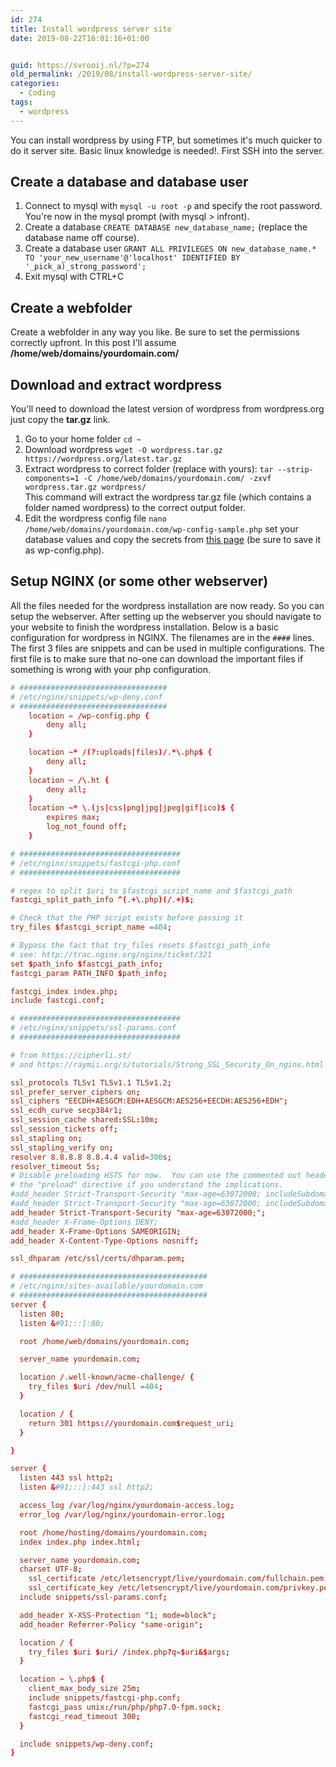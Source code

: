 ```yaml
---
id: 274
title: Install wordpress server site
date: 2019-08-22T16:01:16+01:00


guid: https://svrooij.nl/?p=274
old_permalink: /2019/08/install-wordpress-server-site/
categories:
  - Coding
tags:
  - wordpress
---
```

You can install wordpress by using FTP, but sometimes it's much quicker to do it server site. Basic linux knowledge is needed!. First SSH into the server.

<!--more-->

## Create a database and database user

1. Connect to mysql with `mysql -u root -p` and specify the root password. You're now in the mysql prompt (with mysql > infront).  
2. Create a database `CREATE DATABASE new_database_name;` (replace the database name off course).  
3. Create a database user `GRANT ALL PRIVILEGES ON new_database_name.* TO 'your_new_username'@'localhost' IDENTIFIED BY '_pick_a)_strong_password';`  
4. Exit mysql with CTRL+C

## Create a webfolder

Create a webfolder in any way you like. Be sure to set the permissions correctly upfront. In this post I'll assume **/home/web/domains/yourdomain.com/**

## Download and extract wordpress

You'll need to download the latest version of wordpress from wordpress.org just copy the **tar.gz** link.  
1. Go to your home folder `cd ~`  
2. Download wordpress `wget -O wordpress.tar.gz https://wordpress.org/latest.tar.gz`  
3. Extract wordpress to correct folder (replace with yours): `tar --strip-components=1 -C /home/web/domains/yourdomain.com/ -zxvf wordpress.tar.gz wordpress/`  
   This command will extract the wordpress tar.gz file (which contains a folder named wordpress) to the correct output folder.  
4. Edit the wordpress config file `nano /home/web/domains/yourdomain.com/wp-config-sample.php` set your database values and copy the secrets from [this page](https://api.wordpress.org/secret-key/1.1/salt/) (be sure to save it as wp-config.php).

## Setup NGINX (or some other webserver)

All the files needed for the wordpress installation are now ready. So you can setup the webserver. After setting up the webserver you should navigate to your website to finish the wordpress installation. Below is a basic configuration for wordpress in NGINX. The filenames are in the `####` lines. The first 3 files are snippets and can be used in multiple configurations. The first file is to make sure that no-one can download the important files if something is wrong with your php configuration.

```conf
# #################################
# /etc/nginx/snippets/wp-deny.conf
# #################################
    location = /wp-config.php {
        deny all;
    }

    location ~* /(?:uploads|files)/.*\.php$ {
        deny all;
    }
    location ~ /\.ht {
        deny all;
    }
    location ~* \.(js|css|png|jpg|jpeg|gif|ico)$ {
        expires max;
        log_not_found off;
    }

# ####################################
# /etc/nginx/snippets/fastcgi-php.conf
# ####################################

# regex to split $uri to $fastcgi_script_name and $fastcgi_path
fastcgi_split_path_info ^(.+\.php)(/.+)$;

# Check that the PHP script exists before passing it
try_files $fastcgi_script_name =404;

# Bypass the fact that try_files resets $fastcgi_path_info
# see: http://trac.nginx.org/nginx/ticket/321
set $path_info $fastcgi_path_info;
fastcgi_param PATH_INFO $path_info;

fastcgi_index index.php;
include fastcgi.conf;

# ####################################
# /etc/nginx/snippets/ssl-params.conf
# ####################################

# from https://cipherli.st/
# and https://raymii.org/s/tutorials/Strong_SSL_Security_On_nginx.html

ssl_protocols TLSv1 TLSv1.1 TLSv1.2;
ssl_prefer_server_ciphers on;
ssl_ciphers "EECDH+AESGCM:EDH+AESGCM:AES256+EECDH:AES256+EDH";
ssl_ecdh_curve secp384r1;
ssl_session_cache shared:SSL:10m;
ssl_session_tickets off;
ssl_stapling on;
ssl_stapling_verify on;
resolver 8.8.8.8 8.8.4.4 valid=300s;
resolver_timeout 5s;
# Disable preloading HSTS for now.  You can use the commented out header line that includes
# the "preload" directive if you understand the implications.
#add_header Strict-Transport-Security "max-age=63072000; includeSubdomains; preload";
#add_header Strict-Transport-Security "max-age=63072000; includeSubdomains";
add_header Strict-Transport-Security "max-age=63072000;";
#add_header X-Frame-Options DENY;
add_header X-Frame-Options SAMEORIGIN;
add_header X-Content-Type-Options nosniff;

ssl_dhparam /etc/ssl/certs/dhparam.pem;

# ##########################################
# /etc/nginx/sites-available/yourdomain.com
# ##########################################
server {
  listen 80;
  listen &#91;::]:80;

  root /home/web/domains/yourdomain.com;

  server_name yourdomain.com;

  location /.well-known/acme-challenge/ {
    try_files $uri /dev/null =404;
  }

  location / {
    return 301 https://yourdomain.com$request_uri;
  }

}

server {
  listen 443 ssl http2;
  listen &#91;::]:443 ssl http2;

  access_log /var/log/nginx/yourdomain-access.log;
  error_log /var/log/nginx/yourdomain-error.log;

  root /home/hosting/domains/yourdomain.com;
  index index.php index.html;

  server_name yourdomain.com;
  charset UTF-8;
    ssl_certificate /etc/letsencrypt/live/yourdomain.com/fullchain.pem; # managed by Certbot
    ssl_certificate_key /etc/letsencrypt/live/yourdomain.com/privkey.pem; # managed by Certbot
  include snippets/ssl-params.conf;

  add_header X-XSS-Protection "1; mode=block";
  add_header Referrer-Policy "same-origin";

  location / {
    try_files $uri $uri/ /index.php?q=$uri&$args;
  }

  location ~ \.php$ {
    client_max_body_size 25m;
    include snippets/fastcgi-php.conf;
    fastcgi_pass unix:/run/php/php7.0-fpm.sock;
    fastcgi_read_timeout 300;
  }

  include snippets/wp-deny.conf;
}
```